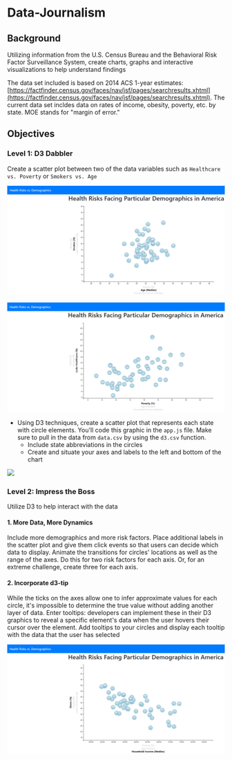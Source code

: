 ﻿# Data-Journalism

## Background

Utilizing information from the U.S. Census Bureau and the Behavioral Risk Factor Surveillance System, create charts, graphs and interactive visualizations to help understand findings

The data set included is based on 2014 ACS 1-year estimates: [https://factfinder.census.gov/faces/nav/jsf/pages/searchresults.xhtml](https://factfinder.census.gov/faces/nav/jsf/pages/searchresults.xhtml). The current data set incldes data on rates of income, obesity, poverty, etc. by state. MOE stands for "margin of error."


## Objectives

### Level 1: D3 Dabbler

Create a scatter plot between two of the data variables such as `Healthcare vs. Poverty` or `Smokers vs. Age`

![](Images/smokes_vs_age.png)

![](Images/healthcare_vs_poverty.png)

* Using D3 techniques, create a scatter plot that represents each state with circle elements. You'll code this graphic in the `app.js` file. Make sure to pull in the data from `data.csv` by using the `d3.csv` function. 
    * Include state abbreviations in the circles
    * Create and situate your axes and labels to the left and bottom of the chart

![](Images/converted-raw-data_dataframe.png)


### Level 2: Impress the Boss

Utilize D3 to help interact with the data

#### 1. More Data, More Dynamics

Include more demographics and more risk factors. Place additional labels in the scatter plot and give them click events so that users can decide which data to display. Animate the transitions for circles' locations as well as the range of the axes. Do this for two risk factors for each axis. Or, for an extreme challenge, create three for each axis.

#### 2. Incorporate d3-tip

While the ticks on the axes allow one to infer approximate values for each circle, it's impossible to determine the true value without adding another layer of data. Enter tooltips: developers can implement these in their D3 graphics to reveal a specific element's data when the user hovers their cursor over the element. Add tooltips to your circles and display each tooltip with the data that the user has selected

![](Images/obese_vs_income.png)

